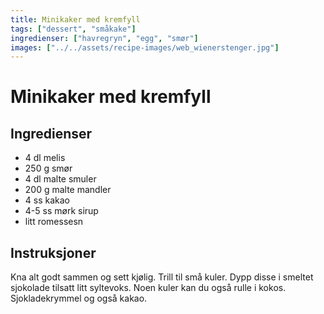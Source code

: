 ```yaml
---
title: Minikaker med kremfyll
tags: ["dessert", "småkake"]
ingredienser: ["havregryn", "egg", "smør"]
images: ["../../assets/recipe-images/web_wienerstenger.jpg"]
---
```


# Minikaker med kremfyll

## Ingredienser

- 4 dl melis
- 250 g smør
- 4 dl malte smuler
- 200 g malte mandler
- 4 ss kakao
- 4-5 ss mørk sirup
- litt romessesn

## Instruksjoner

Kna alt godt sammen og sett kjølig. Trill til små kuler. Dypp disse i smeltet sjokolade tilsatt litt syltevoks. Noen kuler kan du også rulle i kokos. Sjokladekrymmel og også kakao.

